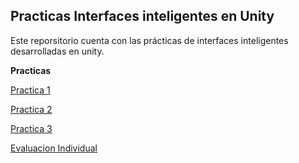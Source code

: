 ## Practicas Interfaces inteligentes en Unity
Este reporsitorio cuenta con las prácticas de interfaces inteligentes desarrolladas en unity.

**Practicas**

[Practica 1](Practica1/Readme.md)

[Practica 2](Practica2/Readme.md)

[Practica 3](Practica3/Readme.md)

[Evaluacion Individual](EvaluacionIndividual/Readme.md)
